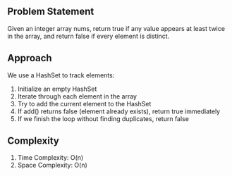 ## Problem Statement

Given an integer array nums, return true if any value appears at least twice in the array, and return false if every element is distinct.

 ## Approach

We use a HashSet to track elements:

1. Initialize an empty HashSet
2. Iterate through each element in the array
3. Try to add the current element to the HashSet
4. If add() returns false (element already exists), return true immediately
5. If we finish the loop without finding duplicates, return false

## Complexity

1. Time Complexity: O(n)
2. Space Complexity: O(n)
